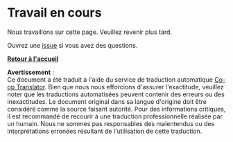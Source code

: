 <!--
CO_OP_TRANSLATOR_METADATA:
{
  "original_hash": "ea9f0804bd62f46d9808e953ec7fc459",
  "translation_date": "2025-08-23T22:20:57+00:00",
  "source_file": "_404.md",
  "language_code": "fr"
}
-->
# Travail en cours

Nous travaillons sur cette page. Veuillez revenir plus tard.

Ouvrez une [issue](https://github.com/microsoft/Web-Dev-For-Beginners/issues/new/choose) si vous avez des questions.

**[Retour à l'accueil](../../../../../../..)**

**Avertissement** :  
Ce document a été traduit à l'aide du service de traduction automatique [Co-op Translator](https://github.com/Azure/co-op-translator). Bien que nous nous efforcions d'assurer l'exactitude, veuillez noter que les traductions automatisées peuvent contenir des erreurs ou des inexactitudes. Le document original dans sa langue d'origine doit être considéré comme la source faisant autorité. Pour des informations critiques, il est recommandé de recourir à une traduction professionnelle réalisée par un humain. Nous ne sommes pas responsables des malentendus ou des interprétations erronées résultant de l'utilisation de cette traduction.